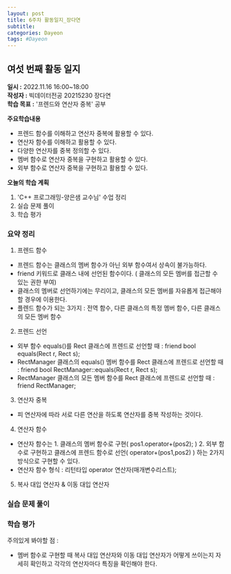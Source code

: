 ```yaml
---
layout: post
title: 6주차 활동일지_장다연
subtitle:
categories: Dayeon
tags: #Dayeon
---
```

## 여섯 번째 활동 일지
**일시 :** 2022.11.16 16:00~18:00  
**작성자 :** 빅데이터전공 20215230 장다연  
**학습 목표 :** '프렌드와 연산자 중복' 공부 

**주요학습내용**
- 프렌드 함수를 이해하고 연산자 중복에 활용할 수 있다.
- 연산자 함수를 이해하고 활용할 수 있다.
- 다양한 연산자를 중복 정의할 수 있다.
- 멤버 함수로 연산자 중복을 구현하고 활용할 수 있다.
- 외부 함수로 연산자 중복을 구현하고 활용할 수 있다.

**오늘의 학습 계획**
1. 'C++ 프로그래밍-양은샘 교수님' 수업 정리
2. 실습 문제 풀이
3. 학습 평가

### 요약 정리
1. 프렌드 함수
 - 프렌드 함수는 클래스의 멤버 함수가 아닌 외부 함수여서 상속이 불가능하다.
 - friend 키워드로 클래스 내에 선언된 함수이다. ( 클래스의 모든 멤버를 접근할 수 있는 권한 부여)
 - 클래스의 멤버로 선언하기에는 무리이고, 클래스의 모든 멤버를 자유롭게 접근해야 할 경우에 이용한다.
 - 플렌드 함수가 되는 3가지 : 전역 함수, 다른 클래스의 특정 멤버 함수, 다른 클래스의 모든 멤버 함수
2. 프렌드 선언
 - 외부 함수 equals()를 Rect 클래스에 프렌드로 선언할 때 : friend bool equals(Rect r, Rect s);
 - RectManager 클래스의 equals() 멤버 함수를 Rect 클래스에 프렌드로 선언할 때 : friend bool RectManager::equals(Rect r, Rect s);
 - RectManager 클래스의 모든 멤버 함수를 Rect 클래스에 프렌드로 선언할 때 : friend RectManager;
3. 연산자 중복
 - 피 연산자에 따라 서로 다른 연산을 하도록 연산자를 중복 작성하는 것이다.
4. 연산자 함수
 - 연산자 함수는 1. 클래스의 멤버 함수로 구현( pos1.operator+(pos2); ) 2. 외부 함수로 구현하고 클래스에 프렌드 함수로 선언( operator+(pos1,pos2) ) 하는 2가지 방식으로 구현할 수 있다.
 - 연산자 함수 형식 : 리턴타입 operator 연산자(매개변수리스트);
5. 복사 대입 연산자 & 이동 대입 연산자

### 실습 문제 풀이
  <script src="https://gist.github.com/ABCplus22/cff6c92a58af309f40891c75572de3da.js"></script>
  
### 학습 평가
 주의있게 봐야할 점 :
 - 멤버 함수로 구현할 때 복사 대입 연산자와 이동 대입 연산자가 어떻게 쓰이는지 자세히 확인하고 각각의 연산자마다 특징을 확인해야 한다.
